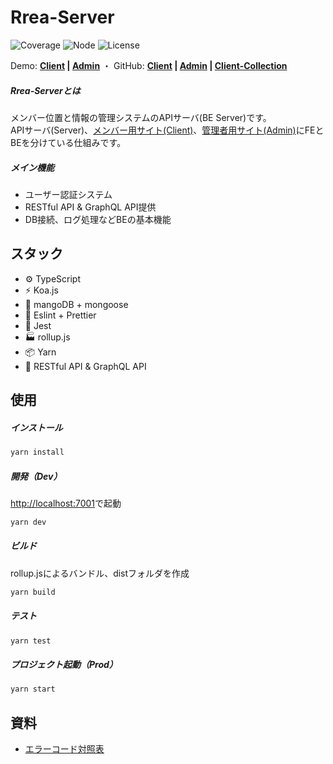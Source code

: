 # Rrea-Server

![Coverage](https://img.shields.io/badge/Coverage-95%25-84CC16.svg?style=flat-square)  ![Node](https://img.shields.io/badge/Node.js-v18.3.0-84CC16.svg?style=flat-square)  ![License](https://img.shields.io/badge/License-MIT-0284C7.svg?logo=&style=flat-square)

Demo:  **[Client]() | [Admin]()**  ・  GitHub:  **[Client](https://github.com/kensoz/Rrea-client) | [Admin]() | [Client-Collection](https://github.com/kensoz/Rrea-client-collection)**

##### Rrea-Serverとは

メンバー位置と情報の管理システムのAPIサーバ(BE Server)です。\
APIサーバ(Server)、[メンバー用サイト(Client)](https://github.com/kensoz/Rrea-client)、[管理者用サイト(Admin)]()にFEとBEを分けている仕組みです。

##### メイン機能

+ ユーザー認証システム
+ RESTful API & GraphQL API提供
+ DB接続、ログ処理などBEの基本機能



## スタック

- ⚙️ TypeScript
- ⚡️ Koa.js
- 💽 mangoDB + mongoose
- 📑 Eslint + Prettier
- 🔌 Jest
- 🏭 rollup.js
- 📦 Yarn
- 🔻 RESTful API & GraphQL API



## 使用

##### インストール

```bash
yarn install
```

##### 開発（Dev）

[http://localhost:7001](http://localhost:7001)で起動

```bash
yarn dev
```

##### ビルド

rollup.jsによるバンドル、distフォルダを作成

```bash
yarn build
```

##### テスト

```bash
yarn test
```

##### プロジェクト起動（Prod）

```bash
yarn start
```



## 資料

+ [エラーコード対照表](https://github.com/kensoz/Rrea-server/blob/master/docs/error.md)
